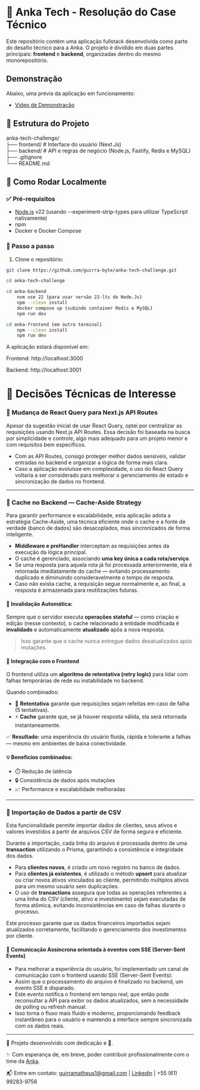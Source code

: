 # 🧪 Anka Tech - Resolução do Case Técnico

Este repositório contém uma aplicação fullstack desenvolvida como parte do desafio técnico para a Anka. O projeto é dividido em duas partes principais: **frontend** e **backend**, organizadas dentro do mesmo monorepositório.

## Demonstração

Abaixo, uma prévia da aplicação em funcionamento:
- <a href="https://drive.google.com/file/d/1HUmXKe6b5-a0Qc77NeW5LpyQNfaaOyvh/view?usp=sharing">Vídeo de Demonstração </a>


## 📁 Estrutura do Projeto
anka-tech-challenge/ <br>
├── frontend/ # Interface do usuário (Next.Js) <br>
├── backend/ # API e regras de negócio (Node.js, Fastify, Redis e MySQL) <br>
├── .gitignore <br>
└── README.md


## 🚀 Como Rodar Localmente
### ✅ Pré-requisitos

- [Node.js](https://nodejs.org/) v22 (usando --experiment-strip-types para utilizar TypeScript nativamente)
- npm
- Docker e Docker Compose

### 🔧 Passo a passo

1. Clone o repositório:

```bash
git clone https://github.com/guirra-byte/anka-tech-challenge.git

cd anka-tech-challenge

cd anka-backend
    nvm use 22 (para usar versão 22-lts do Node.Js)
    npm --clean install
    docker compose up (subindo container Redis e MySQL)
    npm run dev

cd anka-frontend (em outro terminal)
    npm --clean install
    npm run dev
```

A aplicação estará disponível em:

Frontend: http://localhost:3000

Backend: http://localhost:3001

# 🧠 Decisões Técnicas de Interesse
### 👀 Mudança de React Query para Next.js API Routes

Apesar da sugestão inicial de usar React Query, optei por centralizar as requisições usando Next.js API Routes. Essa decisão foi baseada na busca por simplicidade e controle, algo mais adequado para um projeto menor e com requisitos bem específicos.
- Com as API Routes, consigo proteger melhor dados sensíveis, validar entradas no backend e organizar a lógica de forma mais clara.
- Caso a aplicação evoluísse em complexidade, o uso do React Query voltaria a ser considerado para melhorar o gerenciamento de estado e sincronização de dados no frontend.

<hr/>

### 📌 Cache no Backend — Cache-Aside Strategy

Para garantir performance e escalabilidade, esta aplicação adota a estratégia Cache-Aside, uma técnica eficiente onde o cache e a fonte de verdade (banco de dados) são desacoplados, mas sincronizados de forma inteligente.

- **Middleware e preHandler** interceptam as requisições antes da execução da lógica principal.
- O cache é gerenciado, associando **uma key única a cada rota/serviço**.
- Se uma resposta para aquela rota já foi processada anteriormente, ela é retornada imediatamente do cache — evitando processamento duplicado e diminuindo consideravelmente o tempo de resposta.
- Caso não exista cache, a requisição segue normalmente e, ao final, a resposta é armazenada para reutilizações futuras.

#### 🧼 Invalidação Automática:
Sempre que o servidor executa **operações stateful** — como criação e edição (nesse contexto), o cache relacionado à entidade modificada é **invalidado** e automaticamente **atualizado** após a nova resposta.
> Isso garante que o cache nunca entregue dados desatualizados após mutações.

#### 🤝 Integração com o Frontend

O frontend utiliza um **algoritmo de retentativa (retry logic)** para lidar com falhas temporárias de rede ou instabilidade no backend.

Quando combinados:

- 🔁 **Retentativa** garante que requisições sejam refeitas em caso de falha (5 tentativas).
- ⚡ **Cache** garante que, se já houver resposta válida, ela será retornada instantaneamente.

✅ **Resultado:** uma experiência do usuário fluida, rápida e tolerante a falhas — mesmo em ambientes de baixa conectividade.

#### 💡 Benefícios combinados:

- ⏱️ Redução de latência
- 🔒 Consistência de dados após mutações
- 📈 Performance e escalabilidade melhoradas

<hr/>

### 🧨 Importação de Dados a partir de CSV

Esta funcionalidade permite importar dados de clientes, seus ativos e valores investidos a partir de arquivos CSV de forma segura e eficiente.

Durante a importação, cada linha do arquivo é processada dentro de uma **transaction** utilizando o Prisma, garantindo a consistência e integridade dos dados.

- Para **clientes novos**, é criado um novo registro no banco de dados.
- Para **clientes já existentes**, é utilizado o método **upsert** para atualizar ou criar novos ativos vinculados ao cliente, permitindo múltiplos ativos para um mesmo usuário sem duplicações.
- O uso de **transactions** assegura que todas as operações referentes a uma linha do CSV (cliente, ativo e investimento) sejam executadas de forma atômica, evitando inconsistências em caso de falhas durante o processo.

Este processo garante que os dados financeiros importados sejam atualizados corretamente, facilitando o gerenciamento dos investimentos por cliente.

#### 📡 Comunicação Assíncrona orientada à eventos com SSE (Server-Sent Events)
- Para melhorar a experiência do usuário, foi implementado um canal de comunicação com o frontend usando SSE (Server-Sent Events):
- Assim que o processamento do arquivo é finalizado no backend, um evento SSE é disparado.
- Este evento notifica o frontend em tempo real, que então pode reconsultar a API para exibir os dados atualizados, sem a necessidade de polling ou refresh manual.
- Isso torna o fluxo mais fluido e moderno, proporcionando feedback instantâneo para o usuário e mantendo a interface sempre sincronizada com os dados reais.

<hr/>

🚀 Projeto desenvolvido com dedicação e 🧡.

✨ Com esperança de, em breve, poder contribuir profissionalmente com o time da [Anka](https://ankatech.com.br).

📬 Entre em contato: guirramatheus1@gmail.com | <a href="https://www.linkedin.com/in/matheus-guirra/">Linkedin</a> | +55 (61) 99283-9756
